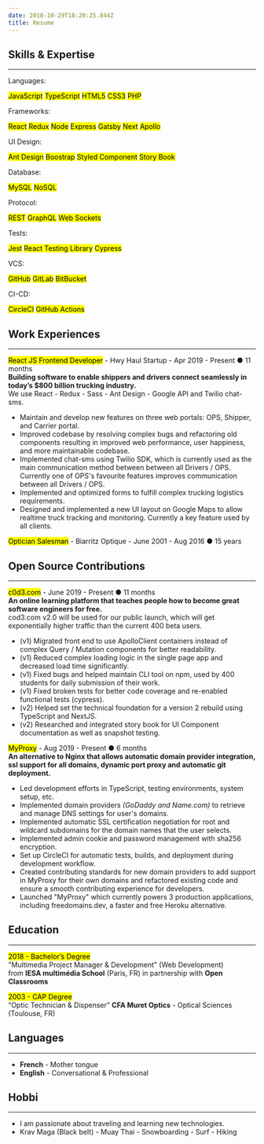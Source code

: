 ```yaml
---
date: 2018-10-29T18:20:25.844Z
title: Resume
---
```


## Skills & Expertise

---

<div class="category">
  <p>Languages:</p>
  <p>
    <mark>JavaScript</mark>
    <mark>TypeScript</mark>
    <mark>HTML5</mark>
    <mark>CSS3</mark>
    <mark>PHP</mark>
  </p>
</div>

<div class="category">
  <p>Frameworks:</p>
  <p>
    <mark>React</mark>
    <mark>Redux</mark>
    <mark>Node</mark>
    <mark>Express</mark>
    <mark>Gatsby</mark>
    <mark>Next</mark>
    <mark>Apollo</mark>
  </p>
</div>

<div class="category">
  <p>UI Design:</p>
  <p>
    <mark>Ant Design</mark>
    <mark>Boostrap</mark>
    <mark>Styled Component</mark>
    <mark>Story Book</mark>
  </p>
</div>

<div class="category">
  <p>Database:</p>
  <p>
    <mark>MySQL</mark>
    <mark>NoSQL</mark>
  </p>
</div>

<div class="category">
  <p>Protocol:</p>
  <p>
    <mark>REST</mark>
    <mark>GraphQL</mark>
    <mark>Web Sockets</mark>
  </p>
</div>

<div class="category">
  <p>Tests:</p>
  <p>
    <mark>Jest</mark>
    <mark>React Testing Library</mark>
    <mark>Cypress</mark>
  </p>
</div>

<div class="category">
  <p>VCS:</p>
  <p>
    <mark>GitHub</mark>
    <mark>GitLab</mark>
    <mark>BitBucket</mark>
  </p>
</div>

<div class="category">
  <p>CI-CD:</p>
  <p>
    <mark>CircleCI</mark>
    <mark>GitHub Actions</mark>
  </p>
</div>

## Work Experiences

---

<mark>React JS Frontend Developer</mark> - Hwy Haul Startup - Apr 2019 - Present ● <span class="workExperience">11 months</span><br/>
<b>Building software to enable shippers and drivers connect seamlessly in today’s \$800 billion trucking industry.</b><br/>
We use React - Redux - Sass - Ant Design - Google API and Twilio chat-sms.

- Maintain and develop new features on three web portals: OPS, Shipper, and Carrier portal.
- Improved codebase by resolving complex bugs and refactoring old components resulting in improved web performance, user happiness,
  and more maintainable codebase.
- Implemented chat-sms using Twilio SDK, which is currently used as the main communication method between between all Drivers / OPS. Currently one of OPS's favourite features
  improves communication between all Drivers / OPS.
- Implemented and optimized forms to fulfill complex trucking logistics requirements.
- Designed and implemented a new UI layout on Google Maps to allow realtime truck tracking and monitoring.
  Currently a key feature used by all clients.

<mark>Optician Salesman</mark> - Biarritz Optique - June 2001 - Aug 2016 ● 15 years

## Open Source Contributions

---

<mark>c0d3.com</mark> - June 2019 - Present ● <span class="C0D3Experience">11 months</span><br/>
<b>
An online learning platform that teaches people how to become great software engineers for free.<br/>
</b>
cod3.com v2.0 will be used for our public launch, which will get exponentially higher traffic than the current 400 beta users.

- (v1) Migrated front end to use ApolloClient containers instead of complex Query / Mutation components for better readability.
- (v1) Reduced complex loading logic in the single page app and decreased load time significantly.
- (v1) Fixed bugs and helped maintain CLI tool on npm, used by 400 students for daily submission of their work.
- (v1) Fixed broken tests for better code coverage and re-enabled functional tests (cypress).
- (v2) Helped set the technical foundation for a version 2 rebuild using TypeScript and NextJS.
- (v2) Researched and integrated story book for UI Component documentation as well as snapshot testing.

<mark>MyProxy</mark> - Aug 2019 - Present ● 6 months<br/>
<b>
An alternative to Nginx that allows automatic domain provider integration, ssl support for all domains, dynamic port proxy
and automatic git deployment.
</b>

- Led development efforts in TypeScript, testing environments, system setup, etc.
- Implemented domain providers _(GoDaddy and Name.com)_ to retrieve and manage DNS settings for user's domains.
- Implemented automatic SSL certification negotiation for root and wildcard subdomains for the domain names that the user selects.
- Implemented admin cookie and password management with sha256 encryption.
- Set up CircleCI for automatic tests, builds, and deployment during development workflow.
- Created contributing standards for new domain providers to add support in MyProxy for their own domains and refactored existing code and
  ensure a smooth contributing experience for developers.
- Launched "MyProxy" which currently powers 3 production applications, including freedomains.dev, a faster and free Heroku alternative.

## Education

---

<mark>2018 - Bachelor’s Degree</mark><br/>
"Multimedia Project Manager & Development" (Web Development) </br >
from
<b>IESA multimédia School</b> (Paris, FR) in partnership with <b>Open Classrooms</b>

<mark>2003 - CAP Degree</mark><br/>
“Optic Technician & Dispenser”
<b>CFA Muret Optics</b> - Optical Sciences (Toulouse, FR)

## Languages

---

- <b>French</b> - Mother tongue
- <b>English</b> - Conversational & Professional

## Hobbi

---

- I am passionate about traveling and learning new technologies.
- Krav Maga (Black belt) - Muay Thai - Snowboarding - Surf - Hiking
